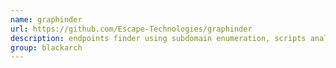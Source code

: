 ```yaml
---
name: graphinder
url: https://github.com/Escape-Technologies/graphinder
description: endpoints finder using subdomain enumeration, scripts analysis and bruteforce. URL : https://github.com/Escape-Technologies/graphinder Groups : blackarch blackarch-recon blackarch-scanner blackarch-webapp
group: blackarch
---
```

